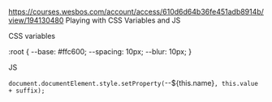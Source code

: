 https://courses.wesbos.com/account/access/610d6d64b36fe451adb8914b/view/194130480
Playing with CSS Variables and JS

CSS variables

:root {
--base: #ffc600;
--spacing: 10px;
--blur: 10px;
}

JS

`document.documentElement.style.setProperty(`--${this.name}`, this.value + suffix);`
